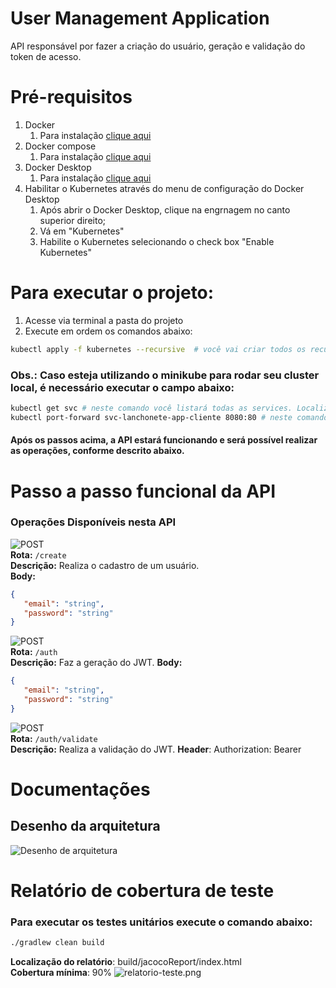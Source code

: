 # User Management Application

API responsável por fazer a criação do usuário, geração e validação do token de acesso.

# Pré-requisitos
1. Docker
   1. Para instalação [clique aqui](https://www.docker.com/get-started/)
2. Docker compose
   1. Para instalação [clique aqui](https://docs.docker.com/compose/install/)
3. Docker Desktop
   1. Para instalação [clique aqui](https://www.docker.com/products/docker-desktop/)
4. Habilitar o Kubernetes através do menu de configuração do Docker Desktop
   1. Após abrir o Docker Desktop, clique na engrnagem no canto superior direito;
   2. Vá em "Kubernetes"
   3. Habilite o Kubernetes selecionando o check box "Enable Kubernetes"

# Para executar o projeto:
1. Acesse via terminal a pasta do projeto
2. Execute em ordem os comandos abaixo: 
```bash
kubectl apply -f kubernetes --recursive  # você vai criar todos os recursos kubernetes que estão dentro da pasta 'kubernetes/'
```

### Obs.: Caso esteja utilizando o minikube para rodar seu cluster local, é necessário executar o campo abaixo:
```bash
kubectl get svc # neste comando você listará todas as services. Localize a service do app
kubectl port-forward svc-lanchonete-app-cliente 8080:80 # neste comando você vai direcionar todas as chamadas da porta 8080 para a porta 80 do cluster
```

#### Após os passos acima, a API estará funcionando e será possível realizar as operações, conforme descrito abaixo.

# Passo a passo funcional da API

### **Operações Disponíveis nesta API**
![POST](https://img.shields.io/badge/POST-green?style=for-the-badge)  
**Rota:** `/create`  
**Descrição:** Realiza o cadastro de um usuário.  
**Body:**

```json
{
   "email": "string",
   "password": "string"
}
```

![POST](https://img.shields.io/badge/POST-green?style=for-the-badge)  
**Rota:** `/auth`  
**Descrição:** Faz a geração do JWT.
**Body:**

```json
{
   "email": "string",
   "password": "string"
}
```

![POST](https://img.shields.io/badge/POST-green?style=for-the-badge)  
**Rota:** `/auth/validate`  
**Descrição:** Realiza a validação do JWT.
**Header**: Authorization: Bearer <jwt>

# Documentações
## Desenho da arquitetura

![Desenho de arquitetura](desenho-arquitetura-Página-1.jpg)

# Relatório de cobertura de teste

### Para executar os testes unitários execute o comando abaixo:
```bash
./gradlew clean build
```
**Localização do relatório**: build/jacocoReport/index.html  
**Cobertura mínima**: 90%
![relatorio-teste.png](relatorio-teste.png)
